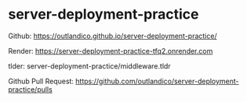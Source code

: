 # server-deployment-practice

Github: https://outlandico.github.io/server-deployment-practice/

Render: https://server-deployment-practice-tfq2.onrender.com

tlder: server-deployment-practice/middleware.tldr

Github Pull Request: https://github.com/outlandico/server-deployment-practice/pulls